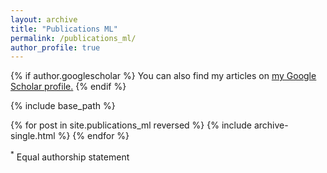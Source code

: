 ```yaml
---
layout: archive
title: "Publications ML"
permalink: /publications_ml/
author_profile: true
---
```


{% if author.googlescholar %}
  You can also find my articles on <u><a href="{{author.googlescholar}}">my Google Scholar profile</a>.</u>
{% endif %}

{% include base_path %}

{% for post in site.publications_ml reversed %}
  {% include archive-single.html %}
{% endfor %}

<sup>*</sup> Equal authorship statement
